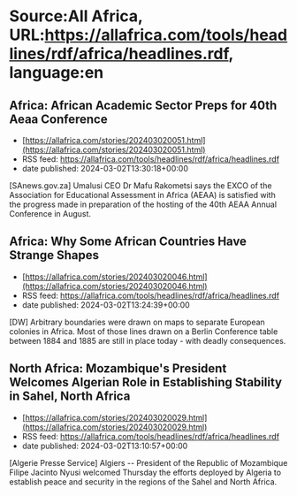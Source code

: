# Source:All Africa, URL:https://allafrica.com/tools/headlines/rdf/africa/headlines.rdf, language:en

## Africa: African Academic Sector Preps for 40th Aeaa Conference
 - [https://allafrica.com/stories/202403020051.html](https://allafrica.com/stories/202403020051.html)
 - RSS feed: https://allafrica.com/tools/headlines/rdf/africa/headlines.rdf
 - date published: 2024-03-02T13:30:18+00:00

[SAnews.gov.za] Umalusi CEO Dr Mafu Rakometsi says the EXCO of the Association for Educational Assessment in Africa (AEAA) is satisfied with the progress made in preparation of the hosting of the 40th AEAA Annual Conference in August.

## Africa: Why Some African Countries Have Strange Shapes
 - [https://allafrica.com/stories/202403020046.html](https://allafrica.com/stories/202403020046.html)
 - RSS feed: https://allafrica.com/tools/headlines/rdf/africa/headlines.rdf
 - date published: 2024-03-02T13:24:39+00:00

[DW] Arbitrary boundaries were drawn on maps to separate European colonies in Africa. Most of those lines drawn on a Berlin Conference table between 1884 and 1885 are still in place today - with deadly consequences.

## North Africa: Mozambique's President Welcomes Algerian Role in Establishing Stability in Sahel, North Africa
 - [https://allafrica.com/stories/202403020029.html](https://allafrica.com/stories/202403020029.html)
 - RSS feed: https://allafrica.com/tools/headlines/rdf/africa/headlines.rdf
 - date published: 2024-03-02T13:10:57+00:00

[Algerie Presse Service] Algiers -- President of the Republic of Mozambique Filipe Jacinto Nyusi welcomed Thursday the efforts deployed by Algeria to establish peace and security in the regions of the Sahel and North Africa.

